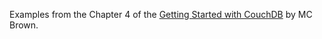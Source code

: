 Examples from the Chapter 4 of the [Getting Started with CouchDB](http://www.amazon.com/Getting-Started-CouchDB-MC-Brown/dp/1449307558/ref=sr_1_2?s=books) by MC Brown.

